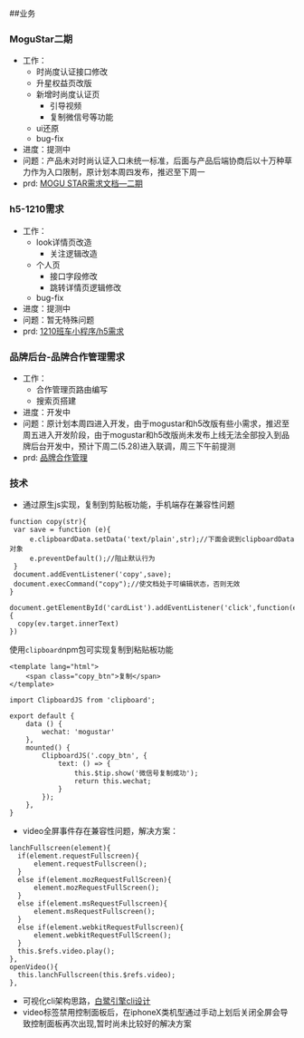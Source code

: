 ##业务

### MoguStar二期

* 工作：
    * 时尚度认证接口修改
    * 升星权益页改版
    * 新增时尚度认证页
        * 引导视频
        * 复制微信号等功能
    * ui还原
    * bug-fix
* 进度：提测中
* 问题：产品未对时尚认证入口未统一标准，后面与产品后端协商后以十万种草力作为入口限制，原计划本周四发布，推迟至下周一
* prd: [MOGU STAR需求文档—二期](http://wiki.mogujie.org/pages/viewpage.action?pageId=72515454)


### h5-1210需求

* 工作：
    * look详情页改造
        * 关注逻辑改造
    * 个人页
        * 接口字段修改
        * 跳转详情页逻辑修改
    * bug-fix
* 进度：提测中
* 问题：暂无特殊问题
* prd: [1210班车小程序/h5需求](http://wiki.mogujie.org/pages/viewpage.action?pageId=72820218)

### 品牌后台-品牌合作管理需求


* 工作：
    * 合作管理页路由编写
    * 搜索页搭建
* 进度：开发中
* 问题：原计划本周四进入开发，由于mogustar和h5改版有些小需求，推迟至周五进入开发阶段，由于mogustar和h5改版尚未发布上线无法全部投入到品牌后台开发中，预计下周二(5.28)进入联调，周三下午前提测
* prd: [品牌合作管理](http://pmo.meili-inc.com/PMO/DM#pmoDetail?issueKey=REQUIRE-24864)

### 技术

* 通过原生js实现，复制到剪贴板功能，手机端存在兼容性问题

```
function copy(str){
 var save = function (e){
     e.clipboardData.setData('text/plain',str);//下面会说到clipboardData对象
     e.preventDefault();//阻止默认行为
 }
 document.addEventListener('copy',save);
 document.execCommand("copy");//使文档处于可编辑状态，否则无效
}
     
document.getElementById('cardList').addEventListener('click',function(ev){
  copy(ev.target.innerText)
})     
```

使用`clipboard`npm包可实现复制到粘贴板功能


```
<template lang="html">
    <span class="copy_btn">复制</span>
</template>

import ClipboardJS from 'clipboard';

export default {
    data () {
        wechat: 'mogustar'
    },
    mounted() {
        ClipboardJS('.copy_btn', {
            text: () => {
                this.$tip.show('微信号复制成功');
                return this.wechat;
            }
        });
    },
}
```

* video全屏事件存在兼容性问题，解决方案：

```
lanchFullscreen(element){
  if(element.requestFullscreen){
      element.requestFullscreen();
  }
  else if(element.mozRequestFullScreen){
      element.mozRequestFullScreen();
  }
  else if(element.msRequestFullscreen){
      element.msRequestFullscreen();
  }
  else if(element.webkitRequestFullscreen){
      element.webkitRequestFullScreen();
  }
  this.$refs.video.play();
},
openVideo(){
  this.lanchFullscreen(this.$refs.video);
},
```

* 可视化cli架构思路，[白鹭引擎cli设计](http://galaxy.meili-inc.com/a/game/megret-docs/)
* video标签禁用控制面板后，在iphoneX类机型通过手动上划后关闭全屏会导致控制面板再次出现,暂时尚未比较好的解决方案



